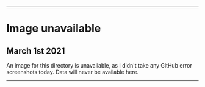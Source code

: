 
***
 
# Image unavailable

## March 1st 2021

An image for this directory is unavailable, as I didn't take any GitHub error screenshots today. Data will never be available here.

***

